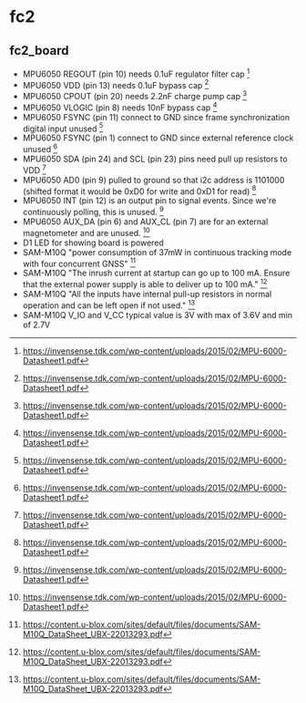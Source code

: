 # fc2

## fc2_board

- MPU6050 REGOUT (pin 10) needs 0.1uF regulator filter cap [^1]
- MPU6050 VDD (pin 13) needs 0.1uF bypass cap [^1]
- MPU6050 CPOUT (pin 20) needs 2.2nF charge pump cap [^1]
- MPU6050 VLOGIC (pin 8) needs 10nF bypass cap [^1]
- MPU6050 FSYNC (pin 11) connect to GND since frame synchronization digital input unused [^1]
- MPU6050 FSYNC (pin 1) connect to GND since external reference clock unused [^1]
- MPU6050 SDA (pin 24) and SCL (pin 23) pins need pull up resistors to VDD [^1]
- MPU6050 AD0 (pin 9) pulled to ground so that i2c address is 1101000 (shifted format it would be 0xD0 for write and 0xD1 for read) [^1]
- MPU6050 INT (pin 12) is an output pin to signal events. Since we're continuously polling, this is unused. [^1]
- MPU6050 AUX_DA (pin 6) and AUX_CL (pin 7) are for an external magnetometer and are unused. [^1]
- D1 LED for showing board is powered
- SAM-M10Q "power consumption of 37mW in continuous tracking mode with four concurrent GNSS" [^3]
- SAM-M10Q "The inrush current at startup can go up to 100 mA. Ensure that the external power supply is able to deliver up to 100 mA." [^3]
- SAM-M10Q "All the inputs have internal pull-up resistors in normal operation and can be left open if not used." [^3]
- SAM-M10Q V_IO and V_CC typical value is 3V with max of 3.6V and min of 2.7V

[^1]: https://invensense.tdk.com/wp-content/uploads/2015/02/MPU-6000-Datasheet1.pdf
[^2]: https://www.st.com/resource/en/datasheet/stm32g070cb.pdf
[^3]: https://content.u-blox.com/sites/default/files/documents/SAM-M10Q_DataSheet_UBX-22013293.pdf
